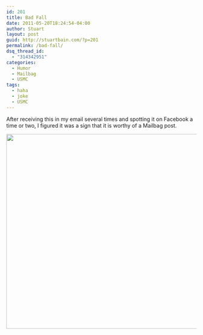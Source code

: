 ```yaml
---
id: 201
title: Bad Fall
date: 2011-05-20T18:24:54-04:00
author: Stuart
layout: post
guid: http://stuartbain.com/?p=201
permalink: /bad-fall/
dsq_thread_id:
  - "314342951"
categories:
  - Humor
  - Mailbag
  - USMC
tags:
  - haha
  - joke
  - USMC
---
```

After receiving this in my email several times and spotting it on Facebook a time or two, I figured it was a sign that it is worthy of a Mailbag post.

<p style="text-align: center">
  <a href="http://mc.packetvision.net/stuartbain/wp-content/uploads/sites/12/2011/05/haha.jpg"><img class="aligncenter size-full wp-image-202" title="haha" src="http://mc.packetvision.net/stuartbain/wp-content/uploads/sites/12/2011/05/haha.jpg" alt="" width="682" height="515" srcset="https://stuartbain.com/wp-content/uploads/sites/12/2011/05/haha.jpg 853w, https://stuartbain.com/wp-content/uploads/sites/12/2011/05/haha-300x226.jpg 300w" sizes="(max-width: 709px) 85vw, (max-width: 909px) 67vw, (max-width: 984px) 61vw, (max-width: 1362px) 45vw, 600px" /></a>
</p>